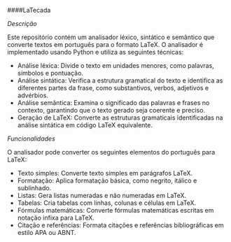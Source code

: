 ####LaTecada

_Descrição_

Este repositório contém um analisador léxico, sintático e semântico que converte textos em português para o formato LaTeX. O analisador é implementado usando Python e utiliza as seguintes técnicas:

   * Análise léxica: Divide o texto em unidades menores, como palavras, símbolos e pontuação.
   * Análise sintática: Verifica a estrutura gramatical do texto e identifica as diferentes partes da frase, como substantivos, verbos, adjetivos e advérbios.
   * Análise semântica: Examina o significado das palavras e frases no contexto, garantindo que o texto gerado seja coerente e preciso.
   * Geração de LaTeX: Converte as estruturas gramaticais identificadas na análise sintática em código LaTeX equivalente.

_Funcionalidades_

O analisador pode converter os seguintes elementos do português para LaTeX:

  *  Texto simples: Converte texto simples em parágrafos LaTeX.
  *  Formatação: Aplica formatação básica, como negrito, itálico e sublinhado.
  *  Listas: Gera listas numeradas e não numeradas em LaTeX.
  *  Tabelas: Cria tabelas com linhas, colunas e células em LaTeX.
  *  Fórmulas matemáticas: Converte fórmulas matemáticas escritas em notação infixa para LaTeX.
  *  Citação e referências: Formata citações e referências bibliográficas em estilo APA ou ABNT.

